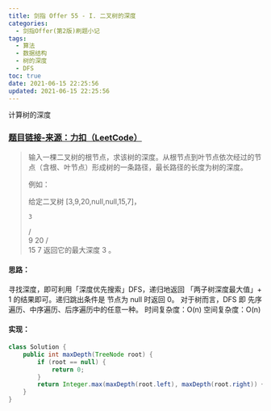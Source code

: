 ```yaml
---
title: 剑指 Offer 55 - I. 二叉树的深度
categories:
  - 剑指Offer(第2版)刷题小记
tags:
  - 算法
  - 数据结构
  - 树的深度
  - DFS
toc: true
date: 2021-06-15 22:25:56
updated: 2021-06-15 22:25:56
---
```


[//]: # (下一行开始到<!--more-->为引文部分，引文会显示在预览中)
计算树的深度
<!--more-->
<script id="__bs_script__">//<![CDATA[
    document.write("<script async src='http://HOST:3000/browser-sync/browser-sync-client.js?v=2.26.14'><\/script>".replace("HOST", location.hostname));
//]]></script>

[//]: # (下一行开始为正文)
### [题目链接-来源：力扣（LeetCode）](https://leetcode-cn.com/problems/er-cha-shu-de-shen-du-lcof)
> 输入一棵二叉树的根节点，求该树的深度。从根节点到叶节点依次经过的节点（含根、叶节点）形成树的一条路径，最长路径的长度为树的深度。
> 
> 例如：
> 
> 给定二叉树 \[3,9,20,null,null,15,7]，
> 
>     3
>    / \
>   9  20
>     /  \
>    15   7
> 返回它的最大深度 3 。

#### 思路：
寻找深度，即可利用「深度优先搜索」DFS，递归地返回 「两子树深度最大值」+ 1 的结果即可。递归跳出条件是 节点为 null 时返回 0。
对于树而言，DFS 即 先序遍历、中序遍历、后序遍历中的任意一种。
时间复杂度：O(n)
空间复杂度：O(n)

#### 实现：
```java
class Solution {
    public int maxDepth(TreeNode root) {
        if (root == null) {
            return 0;
        }
        return Integer.max(maxDepth(root.left), maxDepth(root.right)) + 1;
    }
}
```